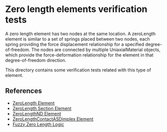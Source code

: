 # Zero length elements verification tests
A zero length element has two nodes at the same location. A zeroLength element is similar to a set of springs placed between two nodes, each spring providing the force displacement relationship for a specified degree-of-freedom. The nodes are connected by multiple UniaxialMaterial objects, which provide the force-deformation relationship for the element in that degree-of-freedom direction.

This directory contains some verification tests related with this type of element.

## References
- [ZeroLength Element](https://opensees.github.io/OpenSeesDocumentation/user/manual/model/elements/zeroLength.html#zerolength-element)
- [ZeroLength Section Element](https://opensees.github.io/OpenSeesDocumentation/user/manual/model/elements/zeroLengthSection.html#zerolength-section-element)
- [ZeroLengthND Element](https://opensees.github.io/OpenSeesDocumentation/user/manual/model/elements/zeroLengthND.html)
- [ZeroLengthContactASDimplex Element](https://opensees.github.io/OpenSeesDocumentation/user/manual/model/elements/zeroLengthContactASDimplex.html)
- [Fuzzy Zero Length Logic](https://portwooddigital.com/2022/04/24/fuzzy-zero-length-logic/)
